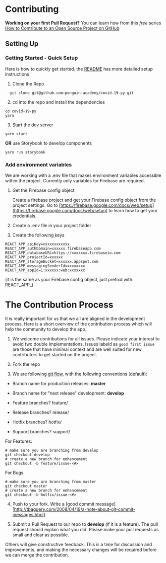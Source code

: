 # Contributing

**Working on your first Pull Request?** You can learn how from this _free_ series
[How to Contribute to an Open Source Project on GitHub](https://egghead.io/courses/how-to-contribute-to-an-open-source-project-on-github)

## Setting Up

### Getting Started - Quick Setup

Here is how to quickly get started. the [README](README.md) has more detailed setup instructions

1. Clone the Repo
```
  git clone git@github.com:penguin-academy/covid-19-py.git
```

2. cd into the repo and install the dependencies
```
cd covid-19-py
yarn
```

3. Start the dev server
```
yarn start
```

**OR** use Storybook to develop components
```
yarn run storybook
```

### Add environment variables

We are working with a .env file that makes environment variables accessible within the project.
Currently only variables for Firebase are required.

1. Get the Firebase config object
    
    Create a firebase project and get your Firebase config object from the project settings. Go to [https://firebase.google.com/docs/web/setup](https://firebase.google.com/docs/web/setup) to learn how to get your credentials.

2. Create a .env file in your project folder

3. Create the following keys
```
REACT_APP_apiKey=xxxxxxxxxxxx
REACT_APP_authDomain=xxxxxx.firebaseapp.com
REACT_APP_databaseURL=https://xxxxxxx.firebaseio.com
REACT_APP_projectId=xxxxxx
REACT_APP_storageBucket=xxxxxx.appspot.com
REACT_APP_messagingSenderId=xxxxxxxx
REACT_APP_appId=1:xxxxxx:web:xxxxxxx
```
(it is the same as your Firebase config object, just prefixd with REACT_APP_)

# The Contribution Process

It is really important for us that we all are aligned in the development process. Here is a short overview of the contribution process which will help the community to develop the app.

1. We welcome contributions for all issues. Please indicate your interest to avoid two double implementations. Issues labeld as `good first issue` are those that have minimal context and are well suited for new contributors to get started on the project.

2. Fork the repo

3. We are following [git flow](https://www.atlassian.com/git/tutorials/comparing-workflows/gitflow-workflow), with the following conventions (default):

- Branch name for production releases: **master**
- Branch name for "next release" development: **develop**

- Feature branches? feature/
- Release branches? release/
- Hotfix branches? hotfix/
- Support branches? support/

For Features:
```
# make sure you are branching from develop
git checkout develop
# create a new branch for enhancement
git checkout -b feature/issue-<#>
```

For Bugs
```
# make sure you are branching from master
git checkout master
# create a new branch for enhancement
git checkout -b hotfix/issue-<#>
```

4. Push to your fork. Write a [good commit message][http://tbaggery.com/2008/04/19/a-note-about-git-commit-messages.html].

5. Submit a Pull Request to our repo to **develop** (if it is a feature). The pull request should explain what you did. Please make your pull requests as small and clear as possible.

Others will give constructive feedback.
This is a time for discussion and improvements, and making the necessary changes will be required before we can merge the contribution.

